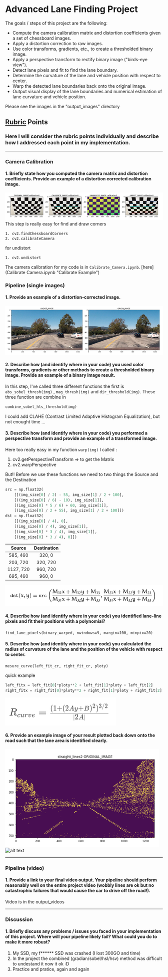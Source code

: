 # Advanced Lane Finding Project

The goals / steps of this project are the following:

* Compute the camera calibration matrix and distortion coefficients given a set of chessboard images.
* Apply a distortion correction to raw images.
* Use color transforms, gradients, etc., to create a thresholded binary image.
* Apply a perspective transform to rectify binary image ("birds-eye view").
* Detect lane pixels and fit to find the lane boundary.
* Determine the curvature of the lane and vehicle position with respect to center.
* Warp the detected lane boundaries back onto the original image.
* Output visual display of the lane boundaries and numerical estimation of lane curvature and vehicle position.

[//]: # (Image References)

Please see the images in the "output_images" directory

[image1]: ./examples/Undist.png "Undistorted"
[image2]: ./examples/Calibrate.png "Chessboard"
[image3]: ./examples/Warp.png "Warp Example"
[image4]: ./examples/Filter.png "Binary Example"
[image5]: ./examples/Curve_equation.png "Fit Visual"
[image6]: ./examples/Findind_lane_pixel.png "Finding Lane"
[image7]: ./examples/Calcul_warpPerspective.png "warpPerspective"
[image8]: ./examples/Video_example.gif "Output"

## [Rubric](https://review.udacity.com/#!/rubrics/571/view) Points

### Here I will consider the rubric points individually and describe how I addressed each point in my implementation.  

---

### Camera Calibration

#### 1. Briefly state how you computed the camera matrix and distortion coefficients. Provide an example of a distortion corrected calibration image.
![alt text][image2]
This step is really easy
for find and draw corners

    1. cv2.findChessboardCorners
    2. cv2.calibrateCamera
for undistort

    1. cv2.undistort
The camera calibration for my code is in `Calibrate_Camera.ipynb`. [here](Calibrate Camera.ipynb "Calibrate Example")


### Pipeline (single images)


#### 1. Provide an example of a distortion-corrected image.
![alt text][image1]

#### 2. Describe how (and identify where in your code) you used color transforms, gradients or other methods to create a thresholded binary image.  Provide an example of a binary image result.

In this step, I've called three different functions the first is `abs_sobel_thresh(img)`  , `mag_thresh(img)` and `dir_threshold(img)`. These three function are combine in

```python
combine_sobel_hls_threshold(img)
```
I could add CLAHE (Contrast Limited Adaptive Histogram Equalization), but not enought time ...


#### 3. Describe how (and identify where in your code) you performed a perspective transform and provide an example of a transformed image.

Here too really easy in my function `warp(img)` I called :

1. cv2.getPerspectiveTransform => to get the Matrix
2. cv2.warpPerspective

But!! Before we use these functions we need to two things the Source and the Destination

```python
src = np.float32(
    [[(img_size[0] / 2) - 55, img_size[1] / 2 + 100],
    [((img_size[0] / 6) - 10), img_size[1]],
    [(img_size[0] * 5 / 6) + 60, img_size[1]],
    [(img_size[0] / 2 + 55), img_size[1] / 2 + 100]])
dst = np.float32(
    [[(img_size[0] / 4), 0],
    [(img_size[0] / 4), img_size[1]],
    [(img_size[0] * 3 / 4), img_size[1]],
    [(img_size[0] * 3 / 4), 0]])
```


| Source        | Destination   | 
|:-------------:|:-------------:| 
| 585, 460      | 320, 0        | 
| 203, 720      | 320, 720      |
| 1127, 720     | 960, 720      |
| 695, 460      | 960, 0        |


![alt text][image7]


#### 4. Describe how (and identify where in your code) you identified lane-line pixels and fit their positions with a polynomial?

`find_lane_pixels(binary_warped, nwindows=9, margin=100, minpix=20)`

#### 5. Describe how (and identify where in your code) you calculated the radius of curvature of the lane and the position of the vehicle with respect to center.

`mesure_curve(left_fit_cr, right_fit_cr, ploty)`

quick example

```python
left_fitx = left_fit[0]*ploty**2 + left_fit[1]*ploty + left_fit[2]
right_fitx = right_fit[0]*ploty**2 + right_fit[1]*ploty + right_fit[2]
```
![alt text][image5]

#### 6. Provide an example image of your result plotted back down onto the road such that the lane area is identified clearly.

![alt text][image4]
![alt text][image8]


---

### Pipeline (video)

#### 1. Provide a link to your final video output.  Your pipeline should perform reasonably well on the entire project video (wobbly lines are ok but no catastrophic failures that would cause the car to drive off the road!).

Video is in the output_videos

---

### Discussion

#### 1. Briefly discuss any problems / issues you faced in your implementation of this project.  Where will your pipeline likely fail?  What could you do to make it more robust?

1. My SSD, my f****** SSD was crashed (I lost 300GO and time)
2. In the project the combined (gradian/sobel/hsl/hsv) method was difficult to undestand it now it ok :D
3. Practice and pratice, again and again